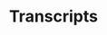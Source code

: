 ---
layout: "layouts/transcript.njk"
title: "Transcripts"
des: All the transcripts to our episodes
---